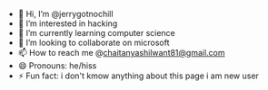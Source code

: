 - 👋 Hi, I’m @jerrygotnochill
- 👀 I’m interested in hacking
- 🌱 I’m currently learning computer science
- 💞️ I’m looking to collaborate on microsoft
- 📫 How to reach me @chaitanyashilwant81@gmail.com
- 😄 Pronouns: he/hiss
- ⚡ Fun fact: i don't kmow anything about this page i am new user

<!---
jerrygotnochill/jerrygotnochill is a ✨ special ✨ repository because its `README.md` (this file) appears on your GitHub profile.
You can click the Preview link to take a look at your changes.
--->

